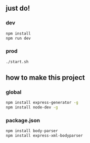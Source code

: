 ## just do!
### dev
```bash
npm install
npm run dev
```
### prod
```bash
./start.sh
```

## how to make this project 
### global
```bash
npm install express-generator -g
npm install node-dev -g
```


### package.json
```bash
npm install body-parser
npm install express-xml-bodyparser
```
